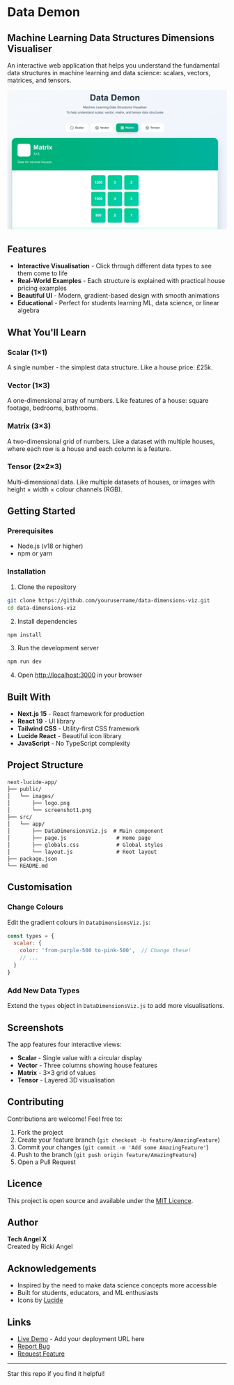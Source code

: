 # Data Demon
## Machine Learning Data Structures Dimensions Visualiser

An interactive web application that helps you understand the fundamental data structures in machine learning and data science: scalars, vectors, matrices, and tensors.

![Data Dimensions Screenshot](./public/images/screenshot1.png)


## Features

- **Interactive Visualisation** - Click through different data types to see them come to life
- **Real-World Examples** - Each structure is explained with practical house pricing examples
- **Beautiful UI** - Modern, gradient-based design with smooth animations
- **Educational** - Perfect for students learning ML, data science, or linear algebra

## What You'll Learn

### Scalar (1×1)
A single number - the simplest data structure. Like a house price: £25k.

### Vector (1×3)
A one-dimensional array of numbers. Like features of a house: square footage, bedrooms, bathrooms.

### Matrix (3×3)
A two-dimensional grid of numbers. Like a dataset with multiple houses, where each row is a house and each column is a feature.

### Tensor (2×2×3)
Multi-dimensional data. Like multiple datasets of houses, or images with height × width × colour channels (RGB).

## Getting Started

### Prerequisites

- Node.js (v18 or higher)
- npm or yarn

### Installation

1. Clone the repository
```bash
git clone https://github.com/yourusername/data-dimensions-viz.git
cd data-dimensions-viz
```

2. Install dependencies
```bash
npm install
```

3. Run the development server
```bash
npm run dev
```

4. Open [http://localhost:3000](http://localhost:3000) in your browser

## Built With

- **Next.js 15** - React framework for production
- **React 19** - UI library
- **Tailwind CSS** - Utility-first CSS framework
- **Lucide React** - Beautiful icon library
- **JavaScript** - No TypeScript complexity

## Project Structure
```
next-lucide-app/
├── public/
│   └── images/
│       ├── logo.png
│       └── screenshot1.png
├── src/
│   └── app/
│       ├── DataDimensionsViz.js  # Main component
│       ├── page.js                # Home page
│       ├── globals.css            # Global styles
│       └── layout.js              # Root layout
├── package.json
└── README.md
```

## Customisation

### Change Colours
Edit the gradient colours in `DataDimensionsViz.js`:
```javascript
const types = {
  scalar: {
    color: 'from-purple-500 to-pink-500',  // Change these!
    // ...
  }
}
```

### Add New Data Types
Extend the `types` object in `DataDimensionsViz.js` to add more visualisations.

## Screenshots

The app features four interactive views:
- **Scalar** - Single value with a circular display
- **Vector** - Three columns showing house features
- **Matrix** - 3×3 grid of values
- **Tensor** - Layered 3D visualisation

## Contributing

Contributions are welcome! Feel free to:
1. Fork the project
2. Create your feature branch (`git checkout -b feature/AmazingFeature`)
3. Commit your changes (`git commit -m 'Add some AmazingFeature'`)
4. Push to the branch (`git push origin feature/AmazingFeature`)
5. Open a Pull Request

## Licence

This project is open source and available under the [MIT Licence](LICENSE).

## Author

**Tech Angel X**  
Created by Ricki Angel

## Acknowledgements

- Inspired by the need to make data science concepts more accessible
- Built for students, educators, and ML enthusiasts
- Icons by [Lucide](https://lucide.dev/)

## Links

- [Live Demo](#) - Add your deployment URL here
- [Report Bug](https://github.com/yourusername/data-dimensions-viz/issues)
- [Request Feature](https://github.com/yourusername/data-dimensions-viz/issues)

---

Star this repo if you find it helpful!
